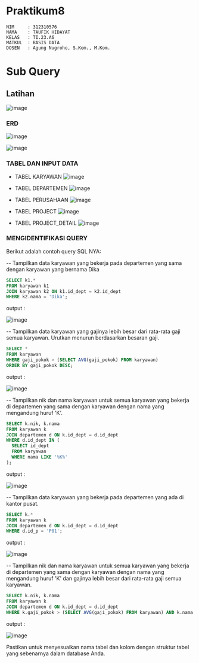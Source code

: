 # Praktikum8
```
NIM     : 312310576
NAMA    : TAUFIK HIDAYAT
KELAS   : TI.23.A6
MATKUL  : BASIS DATA
DOSEN   : Agung Nugroho, S.Kom., M.Kom.
```


# Sub Query
## Latihan

![image](ss/ss14.png)

### ERD

![image](ss/ss6.png)


![image](ss/ss7.png)


### TABEL DAN INPUT DATA

* TABEL KARYAWAN
![image](ss/ss8.png)

* TABEL DEPARTEMEN
![image](ss/ss9.png)

* TABEL PERUSAHAAN
![image](ss/ss11.png)

* TABEL PROJECT
![image](ss/ss12.png)

* TABEL PROJECT_DETAIL
![image](ss/ss13.png)

### MENGIDENTIFIKASI QUERY

Berikut adalah contoh query SQL NYA:


-- Tampilkan data karyawan yang bekerja pada departemen yang sama dengan karyawan yang bernama Dika
```sql
SELECT k1.*
FROM karyawan k1
JOIN karyawan k2 ON k1.id_dept = k2.id_dept
WHERE k2.nama = 'Dika';
```

output :


![image](ss/ss1.png)


-- Tampilkan data karyawan yang gajinya lebih besar dari rata-rata gaji semua karyawan. Urutkan menurun berdasarkan besaran gaji.
```sql
SELECT *
FROM karyawan
WHERE gaji_pokok > (SELECT AVG(gaji_pokok) FROM karyawan)
ORDER BY gaji_pokok DESC;
```

output :


![image](ss/ss2.png)



-- Tampilkan nik dan nama karyawan untuk semua karyawan yang bekerja di departemen yang sama dengan karyawan dengan nama yang mengandung huruf 'K'.
```sql
SELECT k.nik, k.nama
FROM karyawan k
JOIN departemen d ON k.id_dept = d.id_dept
WHERE d.id_dept IN (
  SELECT id_dept
  FROM karyawan
  WHERE nama LIKE '%K%'
);
```

output :


![image](ss/ss3.png)



-- Tampilkan data karyawan yang bekerja pada departemen yang ada di kantor pusat.
```sql
SELECT k.*
FROM karyawan k
JOIN departemen d ON k.id_dept = d.id_dept
WHERE d.id_p = 'P01';
```

output :


![image](ss/ss4.png)



-- Tampilkan nik dan nama karyawan untuk semua karyawan yang bekerja di departemen yang sama dengan karyawan dengan nama yang mengandung huruf 'K' dan gajinya lebih besar dari rata-rata gaji semua karyawan.
```sql
SELECT k.nik, k.nama
FROM karyawan k
JOIN departemen d ON k.id_dept = d.id_dept
WHERE k.gaji_pokok > (SELECT AVG(gaji_pokok) FROM karyawan) AND k.nama LIKE '%K%';
```


output :


![image](ss/ss5.png)



Pastikan untuk menyesuaikan nama tabel dan kolom dengan struktur tabel yang sebenarnya dalam database Anda.
